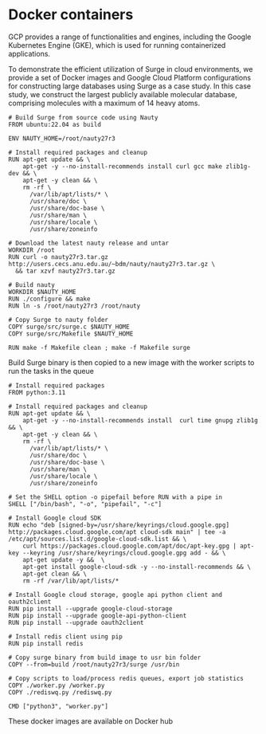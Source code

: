# Docker containers

GCP provides a range of functionalities and engines, including the Google Kubernetes Engine (GKE), which is used for running containerized applications.

To demonstrate the efficient utilization of Surge in cloud environments, we provide a set of Docker images and Google Cloud Platform configurations for constructing large databases using Surge as a case study. In this case study, we construct the largest publicly available molecular database, comprising molecules with a maximum of 14 heavy atoms.

```
# Build Surge from source code using Nauty
FROM ubuntu:22.04 as build

ENV NAUTY_HOME=/root/nauty27r3

# Install required packages and cleanup
RUN apt-get update && \
    apt-get -y --no-install-recommends install curl gcc make zlib1g-dev && \
    apt-get -y clean && \
    rm -rf \
      /var/lib/apt/lists/* \
      /usr/share/doc \
      /usr/share/doc-base \
      /usr/share/man \
      /usr/share/locale \
      /usr/share/zoneinfo

# Download the latest nauty release and untar
WORKDIR /root
RUN curl -o nauty27r3.tar.gz http://users.cecs.anu.edu.au/~bdm/nauty/nauty27r3.tar.gz \
  && tar xzvf nauty27r3.tar.gz

# Build nauty
WORKDIR $NAUTY_HOME
RUN ./configure && make
RUN ln -s /root/nauty27r3 /root/nauty

# Copy Surge to nauty folder
COPY surge/src/surge.c $NAUTY_HOME
COPY surge/src/Makefile $NAUTY_HOME

RUN make -f Makefile clean ; make -f Makefile surge
```

Build Surge binary is then copied to a new image with the worker scripts to run the tasks in the queue

```
# Install required packages
FROM python:3.11

# Install required packages and cleanup
RUN apt-get update && \
    apt-get -y --no-install-recommends install  curl time gnupg zlib1g && \
    apt-get -y clean && \
    rm -rf \
      /var/lib/apt/lists/* \
      /usr/share/doc \
      /usr/share/doc-base \
      /usr/share/man \
      /usr/share/locale \
      /usr/share/zoneinfo

# Set the SHELL option -o pipefail before RUN with a pipe in
SHELL ["/bin/bash", "-o", "pipefail", "-c"]

# Install Google cloud SDK
RUN echo "deb [signed-by=/usr/share/keyrings/cloud.google.gpg] http://packages.cloud.google.com/apt cloud-sdk main" | tee -a /etc/apt/sources.list.d/google-cloud-sdk.list && \
    curl https://packages.cloud.google.com/apt/doc/apt-key.gpg | apt-key --keyring /usr/share/keyrings/cloud.google.gpg add - && \
    apt-get update -y &&  \
    apt-get install google-cloud-sdk -y --no-install-recommends && \
    apt-get clean && \
    rm -rf /var/lib/apt/lists/*
    
# Install Google cloud storage, google api python client and oauth2client
RUN pip install --upgrade google-cloud-storage
RUN pip install --upgrade google-api-python-client
RUN pip install --upgrade oauth2client

# Install redis client using pip
RUN pip install redis

# Copy surge binary from build image to usr bin folder
COPY --from=build /root/nauty27r3/surge /usr/bin

# Copy scripts to load/process redis queues, export job statistics
COPY ./worker.py /worker.py
COPY ./rediswq.py /rediswq.py

CMD ["python3", "worker.py"]
```

These docker images are available on Docker hub